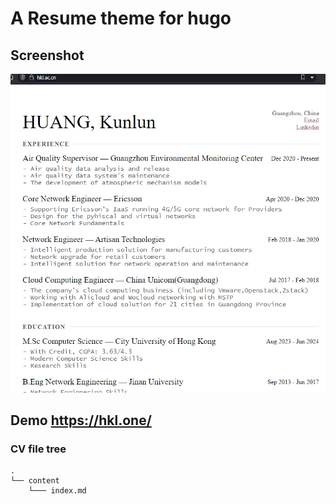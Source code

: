 # A Resume theme for hugo

## Screenshot

![IMG](https://github.com/hkwk/hklcv/blob/master/themes/hkl-resume-theme/images/screenshot.png)


## Demo https://hkl.one/

### CV file tree
```
.
└── content
    └─── index.md
